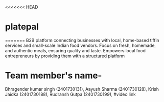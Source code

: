 <<<<<<< HEAD
# platepal
=======
B2B platform connecting businesses with local, home-based
tiffin services and small-scale Indian food vendors.
Focus on fresh, homemade, and authentic meals, ensuring
quality and taste.
Empowers local food entrepreneurs by providing them with a
structured platform
# Team member's name-
Bhragender kumar singh (2401730131),
Aayush Sharma (2401730128),
Krish Jaidka (2401730188),
Rudransh Gutpa (2401730199),
#video link




